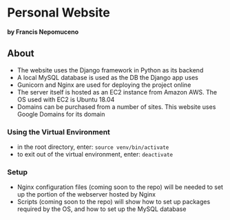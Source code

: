 # Personal Website
**by Francis Nepomuceno**

## About
- The website uses the Django framework in Python as its backend
- A local MySQL database is used as the DB the Django app uses
- Gunicorn and Nginx are used for deploying the project online
- The server itself is hosted as an EC2 instance from Amazon AWS. The OS used
with EC2 is Ubuntu 18.04
- Domains can be purchased from a number of sites. This website uses Google
Domains for its domain

### Using the Virtual Environment
- in the root directory, enter: `source venv/bin/activate`
- to exit out of the virtual environment, enter: `deactivate`

### Setup
- Nginx configuration files (coming soon to the repo) will be needed to set
up the portion of the webserver hosted by Nginx
- Scripts (coming soon to the repo) will show how to set up packages required
by the OS, and how to set up the MySQL database
